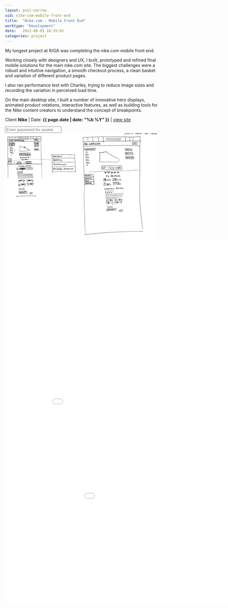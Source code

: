 ```yaml
---
layout: post-narrow
uid: nike-com-mobile-front-end
title:  "Nike.com - Mobile Front End"
worktype: "Development"
date:   2012-08-01 16:35:01
categories: project
---
```


<p>
  My longest project at R/GA was completing the nike.com mobile front end.
</p>

<p>
  Working closely with designers and UX, I built, prototyped and refined final mobile solutions for the main nike.com site.  The biggest challenges were a robust and intuitive navigation, a smooth checkout process, a clean basket and variation of different product pages.
</p>

<p>
  I also ran performance test with Charles, trying to reduce image sizes and recording the variation in perceived load time.
</p>

<p>
  On the main desktop site, I built a number of innovative hero displays, animated product rotations, interactive features, as well as building tools for the Nike content creators to understand the concept of breakpoints.
</p>

<p class="meta">Client <strong>Nike</strong> | Date: <strong>{{ page.date | date: "%b %Y" }}</strong> | <a href="https://www.nike.com">view site</a> </p>

<div class="showcase__password__screen">
  <input type="password" id="showcase__password" value="" placeholder="Enter password for assets"/>
</div>

<div class="showcase passworded">
  <img src="/img/nike-com-mobile-front-end/1.jpg" alt="1">
  <iframe src="//player.vimeo.com/video/75705388" width="1000" height="560" frameborder="0"> </iframe>
  <iframe width="1120" height="630" src="//www.youtube.com/embed/atPzQaDsQf0" frameborder="0" > </iframe>
</div>
